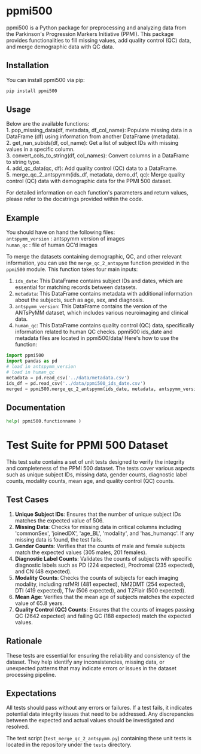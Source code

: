 # ppmi500

ppmi500 is a Python package for preprocessing and analyzing data from the Parkinson's Progression Markers Initiative (PPMI). This package provides functionalities to fill missing values, add quality control (QC) data, and merge demographic data with QC data.

## Installation

You can install ppmi500 via pip:

```bash
pip install ppmi500
```

## Usage 
Below are the available functions:\
		1. pop_missing_data(df, metadata, df_col_name): Populate missing data in a DataFrame (df) using information from another DataFrame (metadata).\
		2.  get_nan_subids(df, col_name): Get a list of subject IDs with missing values in a specific column.\
		3.  convert_cols_to_string(df, col_names): Convert columns in a DataFrame to string type.\
		4.  add_qc_data(qc, df): Add quality control (QC) data to a DataFrame.\
		5.  merge_qc_2_antspymm(ids_df, metadata, demo_df, qc): Merge quality control (QC) data with demographic data for the PPMI 500 dataset.

For detailed information on each function's parameters and return values, please refer to the docstrings provided within the code.


## Example

You should have on hand the following files:\
`antspymm_version` : antspymm version of images\
`human_qc` : file of human QC’d images

To merge the datasets containing demographic, QC, and other relevant information, you can use the `merge_qc_2_antspymm` function provided in the `ppmi500` module. This function takes four main inputs:
1. `ids_date`: This DataFrame contains subject IDs and dates, which are essential for matching records between datasets.
2. `metadata`: This DataFrame contains metadata with additional information about the subjects, such as age, sex, and diagnosis.
3. `antspymm_version`: This DataFrame contains the version of the ANTsPyMM dataset, which includes various neuroimaging and clinical data.
4. `human_qc`: This DataFrame contains quality control (QC) data, specifically information related to human QC checks.
ppmi500 ids_date and metadata files are located in ppmi500/data/
Here's how to use the function:

```python
import ppmi500
import pandas as pd
# load in antspymm_version
# load in human_qc 
metadata = pd.read_csv('../data/metadata.csv')
ids_df = pd.read_csv('../data/ppmi500_ids_date.csv') 
merged = ppmi500.merge_qc_2_antspymm(ids_date, metadata, antspymm_version, human_qc)
```

## Documentation

```python
help( ppmi500.functionname )
```


# Test Suite for PPMI 500 Dataset

This test suite contains a set of unit tests designed to verify the integrity and completeness of the PPMI 500 dataset. The tests cover various aspects such as unique subject IDs, missing data, gender counts, diagnostic label counts, modality counts, mean age, and quality control (QC) counts.

## Test Cases

1. **Unique Subject IDs**: Ensures that the number of unique subject IDs matches the expected value of 506.
2. **Missing Data**: Checks for missing data in critical columns including 'commonSex', 'joinedDX', 'age_BL', 'modality', and 'has_humanqc'. If any missing data is found, the test fails.
3. **Gender Counts**: Verifies that the counts of male and female subjects match the expected values (305 males, 201 females).
4. **Diagnostic Label Counts**: Validates the counts of subjects with specific diagnostic labels such as PD (224 expected), Prodromal (235 expected), and CN (48 expected).
5. **Modality Counts**: Checks the counts of subjects for each imaging modality, including rsfMRI (481 expected), NM2DMT (254 expected), DTI (419 expected), T1w (506 expected), and T2Flair (500 expected).
6. **Mean Age**: Verifies that the mean age of subjects matches the expected value of 65.8 years.
7. **Quality Control (QC) Counts**: Ensures that the counts of images passing QC (2642 expected) and failing QC (188 expected) match the expected values.

## Rationale

These tests are essential for ensuring the reliability and consistency of the dataset. They help identify any inconsistencies, missing data, or unexpected patterns that may indicate errors or issues in the dataset processing pipeline.

## Expectations

All tests should pass without any errors or failures. If a test fails, it indicates potential data integrity issues that need to be addressed. Any discrepancies between the expected and actual values should be investigated and resolved.

The test script (`test_merge_qc_2_antspymm.py`) containing these unit tests is located in the repository under the `tests` directory.

